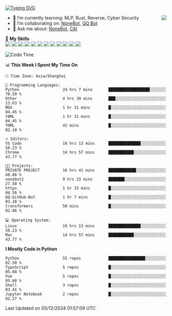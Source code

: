 [![Typing SVG](https://readme-typing-svg.herokuapp.com?size=25&duration=2500&color=8C43EA&vCenter=true&width=200&height=40&lines=Hi+there+%F0%9F%91%8B%F0%9F%8F%BB;I'm+yanyongyu)](https://git.io/typing-svg)

<a href="#">
  <img align="right" src="https://github-readme-stats.vercel.app/api?username=yanyongyu&count_private=true&show_icons=true&bg_color=15,f2f7fd,E0EAFC" />
</a>

- 🌱 I’m currently learning: NLP, Rust, Reverse, Cyber Security
- 👯 I’m collaborating on: [NoneBot](https://github.com/nonebot), [QQ Bot](https://github.com/Mrs4s/go-cqhttp)
- 💬 Ask me about: [NoneBot](https://github.com/nonebot), [CAI](https://github.com/cscs181/CAI)

🌟 **My Skills**  
![](https://img.shields.io/badge/-Python-3e74a2?style=flat-square&logo=Python&logoColor=fff)
![](https://img.shields.io/badge/-TypeScript-3178C6?style=flat-square&logo=TypeScript&logoColor=fff)
![](https://img.shields.io/badge/-Vue-4fc08d?style=flat-square&logo=Vue.js&logoColor=fff)
![](https://img.shields.io/badge/-React-2d98ce?style=flat-square&logo=React&logoColor=fff)
![](https://img.shields.io/badge/-FastAPI-009688?style=flat-square&logo=FastAPI&logoColor=fff)
![](https://img.shields.io/badge/-Linux-000000?style=flat-square&logo=Linux&logoColor=fff)
![](https://img.shields.io/badge/-Docker-2496ED?style=flat-square&logo=Docker&logoColor=fff)
![](https://img.shields.io/badge/-Kubernetes-326CE5?style=flat-square&logo=Kubernetes&logoColor=fff)
![](https://img.shields.io/badge/-GitHub%20Actions-2088FF?style=flat-square&logo=GitHubActions&logoColor=fff)
![](https://img.shields.io/badge/-PostgreSQL-4169E1?style=flat-square&logo=PostgreSQL&logoColor=fff)
![](https://img.shields.io/badge/-Redis-DC382D?style=flat-square&logo=Redis&logoColor=fff)
![](https://img.shields.io/badge/-MongoDB-47A248?style=flat-square&logo=MongoDB&logoColor=fff)

<!--START_SECTION:waka-->
![Code Time](http://img.shields.io/badge/Code%20Time-6%2C978%20hrs%2057%20mins-blue)

📊 **This Week I Spent My Time On** 

```text
🕑︎ Time Zone: Asia/Shanghai

💬 Programming Languages: 
Python                   24 hrs 7 mins       ██████████████████░░░░░░░   70.59 % 
Other                    4 hrs 39 mins       ███░░░░░░░░░░░░░░░░░░░░░░   13.63 % 
MDX                      1 hr 31 mins        █░░░░░░░░░░░░░░░░░░░░░░░░   04.45 % 
YAML                     1 hr 31 mins        █░░░░░░░░░░░░░░░░░░░░░░░░   04.45 % 
TOML                     42 mins             █░░░░░░░░░░░░░░░░░░░░░░░░   02.10 % 

🔥 Editors: 
VS Code                  19 hrs 13 mins      ██████████████░░░░░░░░░░░   56.23 % 
Chrome                   14 hrs 57 mins      ███████████░░░░░░░░░░░░░░   43.77 % 

🐱‍💻 Projects: 
PRIVATE PROJECT          16 hrs 41 mins      ████████████░░░░░░░░░░░░░   48.86 % 
nonebot2                 9 hrs 23 mins       ███████░░░░░░░░░░░░░░░░░░   27.50 % 
httpx                    1 hr 33 mins        █░░░░░░░░░░░░░░░░░░░░░░░░   04.56 % 
QQ-GitHub-Bot            1 hr 7 mins         █░░░░░░░░░░░░░░░░░░░░░░░░   03.28 % 
transformers             50 mins             █░░░░░░░░░░░░░░░░░░░░░░░░   02.46 % 

💻 Operating System: 
Linux                    19 hrs 13 mins      ██████████████░░░░░░░░░░░   56.23 % 
Mac                      14 hrs 57 mins      ███████████░░░░░░░░░░░░░░   43.77 % 
```

**I Mostly Code in Python** 

```text
Python                   55 repos            ████████████████░░░░░░░░░   62.50 % 
TypeScript               5 repos             █░░░░░░░░░░░░░░░░░░░░░░░░   05.68 % 
Vue                      5 repos             █░░░░░░░░░░░░░░░░░░░░░░░░   05.68 % 
Shell                    3 repos             █░░░░░░░░░░░░░░░░░░░░░░░░   03.41 % 
Jupyter Notebook         2 repos             █░░░░░░░░░░░░░░░░░░░░░░░░   02.27 % 
```




 Last Updated on 05/12/2024 01:57:09 UTC
<!--END_SECTION:waka-->
